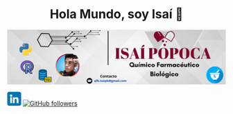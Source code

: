 <div align="center">
<h1 align="center">Hola Mundo, soy Isaí 👋</h1>
</div>
<img src="https://github.com/IsaiPB/IsaiPB/blob/main/Banner.png?raw=true">

[![LinkedIn](https://github.com/IsaiPB/IsaiPB/blob/main/linkedin.png?raw=true)](https://www.linkedin.com/in/qfb-isai-pb/)
[![GitHub followers](https://img.shields.io/github/followers/IsaiPB?style=social)](https://github.com/IsaiPB)

<!--**IsaiPB/IsaiPB** is a ✨ _special_ ✨ repository because its `README.md` (this file) appears on your GitHub profile.

Here are some ideas to get you started:

- 🔭 I’m currently working on ...
- 🌱 I’m currently learning ...
- 👯 I’m looking to collaborate on ...
- 🤔 I’m looking for help with ...
- 💬 Ask me about ...
- 📫 How to reach me: ...
- 😄 Pronouns: ...
- ⚡ Fun fact: ...-->

